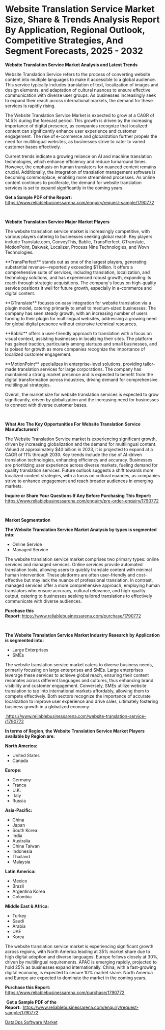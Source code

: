 <p><h1>Website Translation Service Market Size, Share & Trends Analysis Report By Application, Regional Outlook, Competitive Strategies, And Segment Forecasts, 2025 - 2032</h1></p><p><strong>Website Translation Service Market Analysis and Latest Trends</strong></p>
<p><p>Website Translation Service refers to the process of converting website content into multiple languages to make it accessible to a global audience. This service typically includes translation of text, localization of images and design elements, and adaptation of cultural nuances to ensure effective communication with diverse user groups. As businesses increasingly seek to expand their reach across international markets, the demand for these services is rapidly rising.</p><p>The Website Translation Service Market is expected to grow at a CAGR of 14.5% during the forecast period. This growth is driven by the increasing importance of digital presence, as companies recognize that localized content can significantly enhance user experience and customer engagement. The rise of e-commerce and globalization further propels the need for multilingual websites, as businesses strive to cater to varied customer bases effectively.</p><p>Current trends indicate a growing reliance on AI and machine translation technologies, which enhance efficiency and reduce turnaround times. However, the emphasis on human translators for nuanced content remains crucial. Additionally, the integration of translation management software is becoming commonplace, enabling more streamlined processes. As online content continues to proliferate, the demand for website translation services is set to expand significantly in the coming years.</p></p>
<p><strong>Get a Sample PDF of the Report:&nbsp;</strong> <a href="https://www.reliablebusinessarena.com/enquiry/request-sample/1790772?utm_campaign=3198&utm_medium=2&utm_source=Github&utm_content=ia&utm_term=10032025&utm_id=website-translation-service">https://www.reliablebusinessarena.com/enquiry/request-sample/1790772</a></p>
<p>&nbsp;</p>
<p><strong>Website Translation Service Major Market Players</strong></p>
<p><p>The website translation service market is increasingly competitive, with various players catering to businesses seeking global reach. Key players include Translate.com, ConveyThis, Bablic, TransPerfect, GTranslate, MotionPoint, Dakwak, Localizer, Process Nine Technologies, and Wovn Technologies.</p><p>**TransPerfect** stands out as one of the largest players, generating substantial revenue—reportedly exceeding $1 billion. It offers a comprehensive suite of services, including translation, localization, and technology solutions, and has experienced robust growth, expanding its reach through strategic acquisitions. The company's focus on high-quality service positions it well for future growth, especially in e-commerce and digital content.</p><p>**GTranslate** focuses on easy integration for website translation via a plugin model, catering primarily to small to medium-sized businesses. The company has seen steady growth, with an increasing number of users turning to their plugin for multilingual websites, addressing a growing need for global digital presence without extensive technical resources.</p><p>**Bablic** offers a user-friendly approach to translation with a focus on visual context, assisting businesses in localizing their sites. The platform has gained traction, particularly among startups and small businesses, and is poised for growth as more companies recognize the importance of localized customer engagement.</p><p>**MotionPoint** specializes in enterprise-level solutions, providing tailor-made translation services for large corporations. The company has maintained a strong market presence and is expected to benefit from the digital transformation across industries, driving demand for comprehensive multilingual strategies.</p><p>Overall, the market size for website translation services is expected to grow significantly, driven by globalization and the increasing need for businesses to connect with diverse customer bases.</p></p>
<p>&nbsp;</p>
<p><strong>What Are The Key Opportunities For Website Translation Service Manufacturers?</strong></p>
<p><p>The Website Translation Service market is experiencing significant growth, driven by increasing globalization and the demand for multilingual content. Valued at approximately $40 billion in 2023, it is projected to expand at a CAGR of 11% through 2030. Key trends include the rise of AI-driven translation technologies, enhancing efficiency and accuracy. Businesses are prioritizing user experience across diverse markets, fueling demand for quality translation services. Future outlook suggests a shift towards more localized content strategies, with a focus on cultural nuances, as companies strive to enhance engagement and reach broader audiences in emerging markets.</p></p>
<p><strong>Inquire or Share Your Questions If Any Before Purchasing This Report:</strong> <a href="https://www.reliablebusinessarena.com/enquiry/pre-order-enquiry/1790772?utm_campaign=3198&utm_medium=2&utm_source=Github&utm_content=ia&utm_term=10032025&utm_id=website-translation-service">https://www.reliablebusinessarena.com/enquiry/pre-order-enquiry/1790772</a></p>
<p>&nbsp;</p>
<p><strong>Market Segmentation</strong></p>
<p><strong>The Website Translation Service Market Analysis by types is segmented into:</strong></p>
<p><ul><li>Online Service</li><li>Managed Service</li></ul></p>
<p><p>The website translation service market comprises two primary types: online services and managed services. Online services provide automated translation tools, allowing users to quickly translate content with minimal human intervention. These platforms are often user-friendly and cost-effective but may lack the nuance of professional translation. In contrast, managed services offer a more comprehensive approach, employing human translators who ensure accuracy, cultural relevance, and high-quality output, catering to businesses seeking tailored translations to effectively communicate with diverse audiences.</p></p>
<p><strong>Purchase this Report:&nbsp;</strong><a href="https://www.reliablebusinessarena.com/purchase/1790772?utm_campaign=3198&utm_medium=2&utm_source=Github&utm_content=ia&utm_term=10032025&utm_id=website-translation-service">https://www.reliablebusinessarena.com/purchase/1790772</a></p>
<p>&nbsp;</p>
<p><strong>The Website Translation Service Market Industry Research by Application is segmented into:</strong></p>
<p><ul><li>Large Enterprises</li><li>SMEs</li></ul></p>
<p><p>The website translation service market caters to diverse business needs, primarily focusing on large enterprises and SMEs. Large enterprises leverage these services to achieve global reach, ensuring their content resonates across different languages and cultures, thus enhancing brand visibility and customer engagement. Conversely, SMEs utilize website translation to tap into international markets affordably, allowing them to compete effectively. Both sectors recognize the importance of accurate localization to improve user experience and drive sales, ultimately fostering business growth in a globalized economy.</p></p>
<p><a href="https://www.reliablebusinessarena.com/website-translation-service-r1790772?utm_campaign=3198&utm_medium=2&utm_source=Github&utm_content=ia&utm_term=10032025&utm_id=website-translation-service">&nbsp;https://www.reliablebusinessarena.com/website-translation-service-r1790772</a></p>
<p><strong>In terms of Region, the Website Translation Service Market Players available by Region are:</strong></p>
<p>
    <p> <strong> North America: </strong>
        <ul>
            <li>United States</li>
            <li>Canada</li>
        </ul>
        </p> 
    <p> <strong> Europe: </strong>
        <ul>
            <li>Germany</li>
            <li>France</li>
            <li>U.K.</li>
            <li>Italy</li>
            <li>Russia</li>
        </ul>
        </p> 
    <p> <strong> Asia-Pacific: </strong>
        <ul>
            <li>China</li>
            <li>Japan</li>
            <li>South Korea</li>
            <li>India</li>
            <li>Australia</li>
            <li>China Taiwan</li>
            <li>Indonesia</li>
            <li>Thailand</li>
            <li>Malaysia</li>
        </ul>
        </p> 
    <p> <strong> Latin America: </strong>
        <ul>
            <li>Mexico</li>
            <li>Brazil</li>
            <li>Argentina Korea</li>
            <li>Colombia</li>
        </ul>
        </p> 
    <p> <strong> Middle East & Africa: </strong>
        <ul>
            <li>Turkey</li>
            <li>Saudi</li>
            <li>Arabia</li>
            <li>UAE</li>
            <li>Korea</li>
        </ul>
    </p>
    </p>
<p><p>The website translation service market is experiencing significant growth across regions, with North America leading at 35% market share due to high digital adoption and diverse languages. Europe follows closely at 30%, driven by multilingual requirements. APAC is emerging rapidly, projected to hold 25% as businesses expand internationally. China, with a fast-growing digital economy, is expected to secure 10% market share. North America and Europe are expected to dominate the market in the coming years.</p></p>
<p><strong>Purchase this Report: </strong><a href="https://www.reliablebusinessarena.com/purchase/1790772?utm_campaign=3198&utm_medium=2&utm_source=Github&utm_content=ia&utm_term=10032025&utm_id=website-translation-service">https://www.reliablebusinessarena.com/purchase/1790772</a></p>
<p>&nbsp;<strong>Get a Sample PDF of the Report:&nbsp;&nbsp;</strong><a href="https://www.reliablebusinessarena.com/enquiry/request-sample/1790772?utm_campaign=3198&utm_medium=2&utm_source=Github&utm_content=ia&utm_term=10032025&utm_id=website-translation-service">https://www.reliablebusinessarena.com/enquiry/request-sample/1790772</a></p>
<p><strong></strong></p>
<p><p><a href="https://github.com/duscarajlha/Market-Research-Report-List-1/blob/main/dataops-software-market.md?utm_campaign=3198&utm_medium=2&utm_source=Github&utm_content=ia&utm_term=10032025&utm_id=website-translation-service">DataOps Software Market</a></p></p>